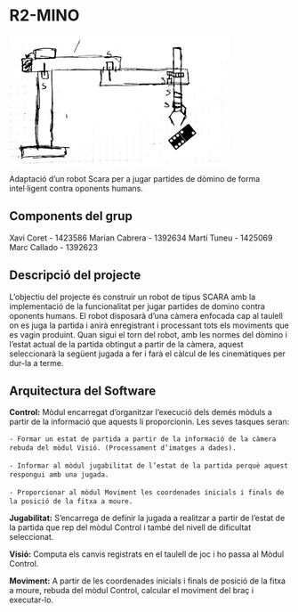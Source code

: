 # R2-MINO

![alt text](https://raw.githubusercontent.com/XCoret/R2-MINO/master/docs/icona.png)


Adaptació d’un robot Scara per a jugar partides
de dòmino de forma intel·ligent contra
oponents humans.

## Components del grup
Xavi Coret - 1423586
Marian Cabrera - 1392634
Martí Tuneu - 1425069
Marc Callado - 1392623

## Descripció del projecte

L’objectiu del projecte és construir un robot de tipus SCARA amb la implementació
de la funcionalitat per jugar partides de domino contra oponents humans. El robot
disposarà d’una càmera enfocada cap al taulell on es juga la partida i anirà
enregistrant i processant tots els moviments que es vagin produint. Quan sigui el
torn del robot, amb les normes del dòmino i l’estat actual de la partida obtingut a
partir de la càmera, aquest seleccionarà la següent jugada a fer i farà el càlcul de les
cinemàtiques per dur-la a terme.

## Arquitectura del Software

**Control:** Mòdul encarregat d’organitzar l’execució dels demés mòduls a partir de la informació que aquests li proporcionin. Les seves tasques seran:    

    - Formar un estat de partida a partir de la informació de la càmera rebuda del mòdul Visió. (Processament d’imatges a dades).

    - Informar al mòdul jugabilitat de l’estat de la partida perquè aquest respongui amb una jugada.
    
    - Proporcionar al mòdul Moviment les coordenades inicials i finals de la posició de la fitxa a moure.

**Jugabilitat:** S’encarrega de definir la jugada a realitzar a partir de l’estat de la partida que rep del mòdul Control i també del nivell de dificultat seleccionat.

**Visió:** Computa els canvis registrats en el taulell de joc i ho passa al Mòdul Control.

**Moviment:** A partir de les coordenades inicials i finals de posició de la fitxa a moure, rebuda del mòdul Control, calcular el moviment del braç i executar-lo.
